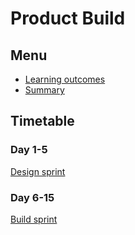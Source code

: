 # Product Build

## Menu
 - [Learning outcomes](./learning-outcomes.md)
 - [Summary](./summary.md)

## Timetable

### Day 1-5
[Design sprint](./design-sprint)

### Day 6-15
[Build sprint](./build-sprint)
